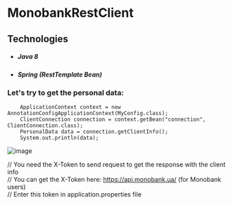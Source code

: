 # MonobankRestClient

## Technologies

- ##### Java 8
- ##### Spring (RestTemplate Bean)

### Let's try to get the personal data:
        ApplicationContext context = new AnnotationConfigApplicationContext(MyConfig.class);
        ClientConnection connection = context.getBean("connection", ClientConnection.class);
        PersonalData data = connection.getClientInfo();
        System.out.println(data);

![image](https://i.ibb.co/HNLzKmG/image.png)

// You need the X-Token to send request to get the response with the client info <br>
// You can get the X-Token here: https://api.monobank.ua/    (for Monobank users)<br>
// Enter this token in application.properties file<br>
